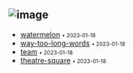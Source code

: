 <style type='text/css'>
  time { font-size: 75%; }
</style>

<!-- Code Forces -->
![image](https://user-images.githubusercontent.com/49322948/159158565-ded8dc03-6676-496d-8496-1f9d05f3fb58.png)
---
- [watermelon](./problems/watermelon) <time>• 2023-01-18</time>
- [way-too-long-words](./problems/way-too-long-words) <time>• 2023-01-18</time>
- [team](./problems/team/) <time>• 2023-01-18</time>
- [theatre-square](./problems/theatre-square/) <time>• 2023-01-18</time>  

